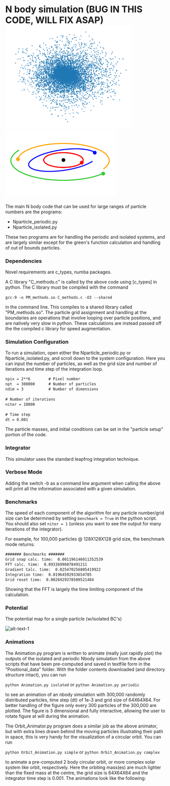 # N body simulation (BUG IN THIS CODE, WILL FIX ASAP) <img src= ./photo.png width="400"> <img src= ./Orbit_complex.png width="350">

The main N body code that can be used for large ranges of particle numbers are the programs:
- Nparticle_periodic.py
- Nparticle_isolated.py

These two programs are for handling the periodic and isolated systems, and are largely similar except for the green's
function calculation and handling of out of bounds particles.

### Dependencies
Novel requirements are c_types, numba packages.

A C library "C_methods.c" is called by the above code using [c_types] in python. The C library must be compiled with the command 

```gcc-9 -o PM_methods.so C_methods.c -O3 --shared```

in the command line. This compiles to a shared library called "PM_methods.so". The particle grid assignment and handling at the boundaries are operations that involve looping over particle positions, and are natively very slow in python. These calculations are instead passed off the the compiled c library for speed augmentation. 

### Simulation Configuration
To run a simulation, open either the Nparticle_periodic.py or Nparticle_isolated.py, and scroll down to the system configuration. Here you can input the number of particles, as well as the grid size and number of iterations and time step of the integration loop.

```
npix = 2**6        # Pixel number
npt  = 300000      # Number of particles
ndim = 3           # Number of dimensions

# Number of iterations
niter = 10000

# Time step
dt = 0.001
```
The particle masses, and initial conditions can be set in the "particle setup" portion of the code.

### Integrator

This simulator uses the standard leapfrog integration technique.

### Verbose Mode
Adding the switch -b as a command line argument when calling the above will print all the information associated with a given simulation. 

### Benchmarks
The speed of each component of the algorithm for any particle number/grid size can be determined by setting
```benchmark = True``` in the python script. You should also set ```niter = 1``` (unless you want to see the output for many iterations of the integrator).

For example, for 100,000 particles @ 128X128X128 grid size, the benchmark mode returns:

```
####### Benchmarks #######
Grid snap calc. time:  0.001196146011352539
FFT calc. time:  0.09336996078491211
Gradient Calc. time:  0.025470256805419922
Integration time:  0.01964592933654785
Grid reset time:  0.0026929378509521484
```
Showing that the FFT is largely the time limiting component of the calculation.

### Potential
The potential map for a single particle (w/isolated BC's) 

![alt-text-1](./Isolated_potential_map.png) 

### Animations

The Animation.py program is written to animate (really just rapidly plot) the outputs of the isolated and periodic Nbody simulation from the above scripts that have been pre-computed and saved in textfile form in the "Positional_data" folder. With the folder contents downloaded (and directory structure intact), you can run

```python Animation.py isolated```
or 
```python Animation.py periodic```

to see an animation of an nbody simulation with 300,000 randomly distributed particles, time step (dt) of 1e-3 and grid size of 64X64X64. For better handling of the figure only every 300 particles of the 300,000 are plotted. The figure is 3 dimensional and fully interactive, allowing the user to rotate figure at will during the animation. 

The Orbit_Animator.py program does a similar job as the above animator, but with extra lines drawn behind the moving particles illustrating their path in space, this is very handy for the visualization of a circular orbit. You can run

```python Orbit_Animation.py simple```
or 
```python Orbit_Animation.py complex```

to animate a pre-computed 2 body circular orbit, or more complex solar system like orbit, respectively. Here the orbiting mass(es) are much lighter than the fixed mass at the centre, the grid size is 64X64X64 and the integrator time step is 0.001. The animations look like the following:
